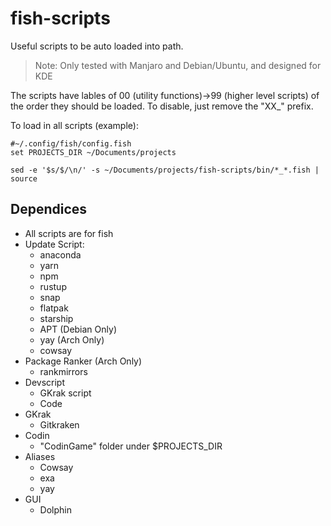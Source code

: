 # fish-scripts
Useful scripts to be auto loaded into path.

> Note: Only tested with Manjaro and Debian/Ubuntu, and designed for KDE


The scripts have lables of 00 (utility functions)->99 (higher level scripts) of the order they should be loaded. To disable, just remove the "XX_" prefix.

To load in all scripts (example):
```fish
#~/.config/fish/config.fish
set PROJECTS_DIR ~/Documents/projects

sed -e '$s/$/\n/' -s ~/Documents/projects/fish-scripts/bin/*_*.fish | source
```

## Dependices
 - All scripts are for fish
 - Update Script:
     - anaconda
     - yarn
     - npm
     - rustup
     - snap
     - flatpak
     - starship
     - APT (Debian Only)
     - yay (Arch Only)
     - cowsay
 - Package Ranker (Arch Only)
     - rankmirrors
 - Devscript
     - GKrak script
     - Code
 - GKrak
     - Gitkraken
 - Codin
     - "CodinGame" folder under $PROJECTS_DIR
 - Aliases
     - Cowsay
     - exa
     - yay
 - GUI
     - Dolphin